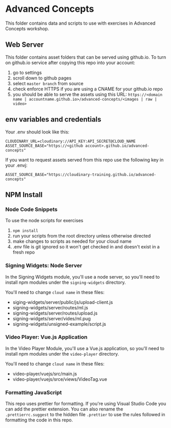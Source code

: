 # Advanced Concepts

This folder contains data and scripts to use with exercises in Advanced Concepts workshop.

## Web Server
This folder contains asset folders that can be served using github.io.  To turn on github.io service after copying this repo into your account:
1. go to settings
2. scroll down to github pages
3. select `master branch` from source
4. check enforce HTTPS if you are using a CNAME for your github.io repo
5. you should be able to serve the assets using this URL:
```https://<domain name | accountname.github.io>/advanced-concepts/<images | raw | video>```

## env variables and credentials

Your .env should look like this:

```
CLOUDINARY_URL=cloudinary://API_KEY:API_SECRET@CLOUD_NAME   
ASSET_SOURCE_BASE="https://<github account>.github.io/advanced-concepts" 
``` 

If you want to request assets served from this repo use the following key in your .envj:  

`ASSET_SOURCE_BASE="https://cloudinary-training.github.io/advanced-concepts"`

## NPM Install 

### Node Code Snippets  

To use the node scripts for exercises
1. `npm install`
3. run your scripts from the root directory unless otherwise directed
4. make changes to scripts as needed for your cloud name
5. .env file is git ignored so it won't get checked in and doesn't exist in a fresh repo

### Signing Widgets: Node Server  

In the Signing Widgets module, you'll use a node server, so you'll need to install npm modules under
the `signing-widgets` directory.  

You'll need to change `cloud name` in these files: 

* siging-widgets/server/public/js/upload-client.js 
* signing-widgets/server/routes/ml.js  
* signing-widgets/server/routes/upload.js  
* signing-widgets/server/vides/ml.pug  
* signing-widgets/unsigned-example/script.js  


### Video Player: Vue.js Application

In the Video Player Module, you'll use a Vue.js application, so you'll need to install npm modules under
the `video-player` directory.  

You'll need to change `cloud name` in these files: 
 
* video-player/vuejs/src/main.js
* video-player/vuejs/srce/views/VideoTag.vue

### Formatting JavaScript  
This repo uses prettier for formatting.  If you're using Visual Studio Code you can add the prettier extension.  You can also rename the `.prettierrc.suggest` to the hidden file `.prettier` to use the rules followed in formatting the code in this repo.



